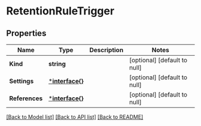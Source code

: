 # RetentionRuleTrigger

## Properties
Name | Type | Description | Notes
------------ | ------------- | ------------- | -------------
**Kind** | **string** |  | [optional] [default to null]
**Settings** | [***interface{}**](interface{}.md) |  | [optional] [default to null]
**References** | [***interface{}**](interface{}.md) |  | [optional] [default to null]

[[Back to Model list]](../README.md#documentation-for-models) [[Back to API list]](../README.md#documentation-for-api-endpoints) [[Back to README]](../README.md)


